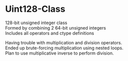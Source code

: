 # Uint128-Class<br>
128-bit unsigned integer class<br>
  Formed by combining 2 64-bit unsigned integers<br>
  Includes all operators and ctype definitions<br>
  
Having trouble with multiplication and division operators.<br>
  Ended up brute-forcing multiplication using nested loops.<br>
  Plan to use multiplicative inverse to perform division.<br>
